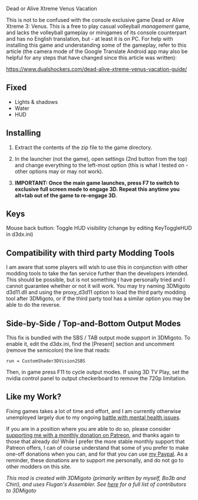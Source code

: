 Dead or Alive Xtreme Venus Vacation

This is not to be confused with the console exclusive game Dead or Alive Xtreme
3: Venus. This is a free to play casual volleyball *management* game, and lacks
the volleyball gameplay or minigames of its console counterpart and has no
English translation, but - at least it is on PC. For help with installing this
game and understanding some of the gameplay, refer to this article (the camera
mode of the Google Translate Android app may also be helpful for any steps that
have changed since this article was written):

https://www.dualshockers.com/dead-alive-xtreme-venus-vacation-guide/

Fixed
-----
- Lights & shadows
- Water
- HUD

Installing
----------
1. Extract the contents of the zip file to the game directory.

2. In the launcher (not the game), open settings (2nd button from the top) and
   change everything to the left-most option (this is what I tested on - other
   options may or may not work).

3. **IMPORTANT: Once the main game launches, press F7 to switch to exclusive
   full screen mode to engage 3D. Repeat this anytime you alt+tab out of the
   game to re-engage 3D.**

Keys
----
Mouse back button: Toggle HUD visibility (change by editing KeyToggleHUD in
                   d3dx.ini)

Compatibility with third party Modding Tools
--------------------------------------------
I am aware that some players will wish to use this in conjunction with other
modding tools to take the fan service further than the developers intended.
This should be possible, but is not something I have personally tried and I
cannot guarantee whether or not it will work. You may try naming 3DMigoto
d3d11.dll and using the proxy_d3d11 option to load the third party modding tool
after 3DMigoto, or if the third party tool has a similar option you may be able
to do the reverse.

Side-by-Side / Top-and-Bottom Output Modes
------------------------------------------
This fix is bundled with the SBS / TAB output mode support in 3DMigoto. To
enable it, edit the d3dx.ini, find the [Present] section and uncomment (remove
the semicolon) the line that reads:

    run = CustomShader3DVision2SBS

Then, in game press F11 to cycle output modes. If using 3D TV Play, set the
nvidia control panel to output checkerboard to remove the 720p limitation.

Like my Work?
-------------
Fixing games takes a lot of time and effort, and I am currently otherwise
unemployed largely due to my ongoing [battle with mental health issues][1].

If you are in a position where you are able to do so, please consider
[supporting me with a monthly donation on Patreon][2], and thanks again to
those that already do! While I prefer the more stable monthly support that
Patreon offers, I can of course understand that some of you prefer to make
one-off donations when you can, and for that you can use [my Paypal][3]. As a
reminder, these donations are to support me personally, and do not go to other
modders on this site.

[1]: https://forums.geforce.com/default/topic/1000942/3d-vision/where-has-darkstarsword-been-/
[2]: https://www.patreon.com/DarkStarSword
[3]: https://www.paypal.me/DarkStarSword

_This mod is created with 3DMigoto (primarily written by myself, Bo3b and
Chiri), and uses Flugan's Assembler. See [here][4] for a full list of
contributors to 3DMigoto_

[4]: https://darkstarsword.net/3Dmigoto-stats/authors.html
